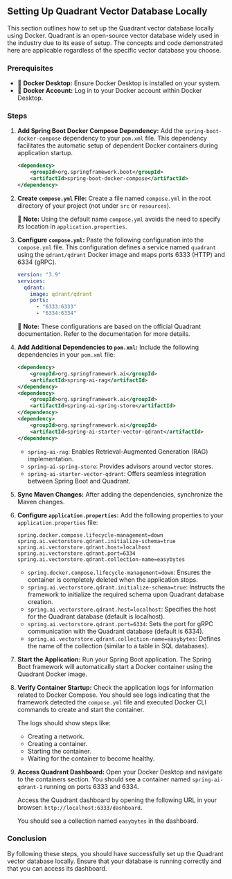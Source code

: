 ## Setting Up Quadrant Vector Database Locally

This section outlines how to set up the Quadrant vector database locally using Docker. Quadrant is an open-source vector database widely used in the industry due to its ease of setup. The concepts and code demonstrated here are applicable regardless of the specific vector database you choose.

### Prerequisites

*   🐳 **Docker Desktop:** Ensure Docker Desktop is installed on your system.
*   🔑 **Docker Account:** Log in to your Docker account within Docker Desktop.

### Steps

1.  **Add Spring Boot Docker Compose Dependency:**
    Add the `spring-boot-docker-compose` dependency to your `pom.xml` file. This dependency facilitates the automatic setup of dependent Docker containers during application startup.

    ```xml
    <dependency>
        <groupId>org.springframework.boot</groupId>
        <artifactId>spring-boot-docker-compose</artifactId>
    </dependency>
    ```

2.  **Create `compose.yml` File:**
    Create a file named `compose.yml` in the root directory of your project (not under `src` or `resources`).

    📝 **Note:** Using the default name `compose.yml` avoids the need to specify its location in `application.properties`.

3.  **Configure `compose.yml`:**
    Paste the following configuration into the `compose.yml` file. This configuration defines a service named `quadrant` using the `qdrant/qdrant` Docker image and maps ports 6333 (HTTP) and 6334 (gRPC).

    ```yaml
    version: "3.9"
    services:
      qdrant:
        image: qdrant/qdrant
        ports:
          - "6333:6333"
          - "6334:6334"
    ```

    📝 **Note:** These configurations are based on the official Quadrant documentation. Refer to the documentation for more details.

4.  **Add Additional Dependencies to `pom.xml`:**
    Include the following dependencies in your `pom.xml` file:

    ```xml
    <dependency>
        <groupId>org.springframework.ai</groupId>
        <artifactId>spring-ai-rag</artifactId>
    </dependency>
    <dependency>
        <groupId>org.springframework.ai</groupId>
        <artifactId>spring-ai-spring-store</artifactId>
    </dependency>
    <dependency>
        <groupId>org.springframework.ai</groupId>
        <artifactId>spring-ai-starter-vector-qdrant</artifactId>
    </dependency>
    ```

    *   `spring-ai-rag`: Enables Retrieval-Augmented Generation (RAG) implementation.
    *   `spring-ai-spring-store`: Provides advisors around vector stores.
    *   `spring-ai-starter-vector-qdrant`: Offers seamless integration between Spring Boot and Quadrant.

5.  **Sync Maven Changes:**
    After adding the dependencies, synchronize the Maven changes.

6.  **Configure `application.properties`:**
    Add the following properties to your `application.properties` file:

    ```properties
    spring.docker.compose.lifecycle-management=down
    spring.ai.vectorstore.qdrant.initialize-schema=true
    spring.ai.vectorstore.qdrant.host=localhost
    spring.ai.vectorstore.qdrant.port=6334
    spring.ai.vectorstore.qdrant.collection-name=easybytes
    ```

    *   `spring.docker.compose.lifecycle-management=down`:  Ensures the container is completely deleted when the application stops.
    *   `spring.ai.vectorstore.qdrant.initialize-schema=true`:  Instructs the framework to initialize the required schema upon Quadrant database creation.
    *   `spring.ai.vectorstore.qdrant.host=localhost`: Specifies the host for the Quadrant database (default is localhost).
    *   `spring.ai.vectorstore.qdrant.port=6334`: Sets the port for gRPC communication with the Quadrant database (default is 6334).
    *   `spring.ai.vectorstore.qdrant.collection-name=easybytes`: Defines the name of the collection (similar to a table in SQL databases).

7.  **Start the Application:**
    Run your Spring Boot application. The Spring Boot framework will automatically start a Docker container using the Quadrant Docker image.

8.  **Verify Container Startup:**
    Check the application logs for information related to Docker Compose. You should see logs indicating that the framework detected the `compose.yml` file and executed Docker CLI commands to create and start the container.

    The logs should show steps like:
    *   Creating a network.
    *   Creating a container.
    *   Starting the container.
    *   Waiting for the container to become healthy.

9.  **Access Quadrant Dashboard:**
    Open your Docker Desktop and navigate to the containers section. You should see a container named `spring-ai-qdrant-1` running on ports 6333 and 6334.

    Access the Quadrant dashboard by opening the following URL in your browser: `http://localhost:6333/dashboard`.

    You should see a collection named `easybytes` in the dashboard.

### Conclusion

By following these steps, you should have successfully set up the Quadrant vector database locally. Ensure that your database is running correctly and that you can access its dashboard.
